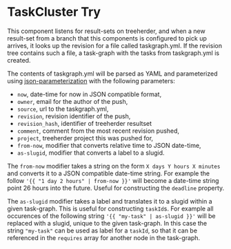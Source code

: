 TaskCluster Try
===============

This component listens for result-sets on treeherder, and when a new result-set
from a branch that this components is configured to pick up arrives, it looks up
the revision for a file called taskgraph.yml. If the revision tree contains
such a file, a task-graph with the tasks from taskgraph.yml is created.

The contents of taskgraph.yml will be parsed as YAML and parameterized using
[json-parameterization](https://github.com/jonasfj/json-parameterization) with
the following parameters:

  * `now`, date-time for now in JSON compatible format,
  * `owner`, email for the author of the push,
  * `source`, url to the taskgraph.yml,
  * `revision`, revision identifier of the push,
  * `revision_hash`, identifier of treeherder resultset
  * `comment`, comment from the most recent revision pushed,
  * `project`, treeherder project this was pushed for,
  * `from-now`, modifier that converts relative time to JSON date-time,
  * `as-slugid`, modifier that converts a label to a slugid.

The `from-now` modifier takes a string on the form `X days Y hours X minutes`
and converts it to a JSON compatible date-time string. For example the
follow `'{{ "1 day 2 hours" | from-now }}'` will become a date-time string
point 26 hours into the future. Useful for constructing the `deadline` property.

The `as-slugid` modifier takes a label and translates it to a slugid within a
given task-graph. This is useful for constructing `taskId`s. For example  all
occurences of the following string `'{{ "my-task" | as-slugid }}'` will be
replaced with a slugid, unique to the given task-graph. In this case the string
`"my-task"` can be used as label for a `taskId`, so that it can be referenced
in the `requires` array for another node in the task-graph.
